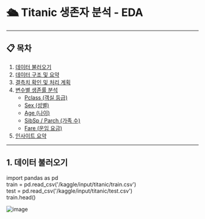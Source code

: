 # 🛳 Titanic 생존자 분석 - EDA


---

## 📋 목차

1. [데이터 불러오기](#1-데이터-불러오기)  
2. [데이터 구조 및 요약](#2-데이터-구조-및-요약)  
3. [결측치 확인 및 처리 계획](#3-결측치-확인-및-처리-계획)  
4. [변수별 생존률 분석](#4-변수별-생존률-분석)  
   - [Pclass (객실 등급)](#pclass-객실-등급)  
   - [Sex (성별)](#sex-성별)  
   - [Age (나이)](#age-나이)  
   - [SibSp / Parch (가족 수)](#sibsp--parch-가족-수)  
   - [Fare (운임 요금)](#fare-운임-요금)  
5. [인사이트 요약](#5-인사이트-요약)

---

## 1. 데이터 불러오기

import pandas as pd  
train = pd.read_csv('/kaggle/input/titanic/train.csv')  
test = pd.read_csv('/kaggle/input/titanic/test.csv')   
train.head()


![image](https://github.com/user-attachments/assets/6d4df012-b7a9-4721-b69a-5f2ca730ad0e)



